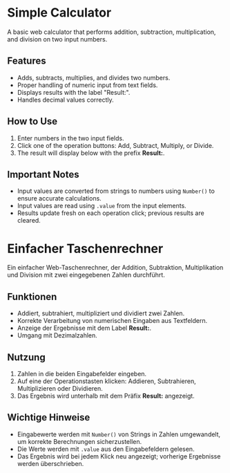 # Simple Calculator

A basic web calculator that performs addition, subtraction, multiplication, and division on two input numbers.

## Features

- Adds, subtracts, multiplies, and divides two numbers.
- Proper handling of numeric input from text fields.
- Displays results with the label "Result:".
- Handles decimal values correctly.

## How to Use

1. Enter numbers in the two input fields.
2. Click one of the operation buttons: Add, Subtract, Multiply, or Divide.
3. The result will display below with the prefix **Result:**.

## Important Notes

- Input values are converted from strings to numbers using `Number()` to ensure accurate calculations.
- Input values are read using `.value` from the input elements.
- Results update fresh on each operation click; previous results are cleared.


# Einfacher Taschenrechner

Ein einfacher Web-Taschenrechner, der Addition, Subtraktion, Multiplikation und Division mit zwei eingegebenen Zahlen durchführt.

## Funktionen

- Addiert, subtrahiert, multipliziert und dividiert zwei Zahlen.
- Korrekte Verarbeitung von numerischen Eingaben aus Textfeldern.
- Anzeige der Ergebnisse mit dem Label **Result:**.
- Umgang mit Dezimalzahlen.

## Nutzung

1. Zahlen in die beiden Eingabefelder eingeben.  
2. Auf eine der Operationstasten klicken: Addieren, Subtrahieren, Multiplizieren oder Dividieren.  
3. Das Ergebnis wird unterhalb mit dem Präfix **Result:** angezeigt.

## Wichtige Hinweise

- Eingabewerte werden mit `Number()` von Strings in Zahlen umgewandelt, um korrekte Berechnungen sicherzustellen.  
- Die Werte werden mit `.value` aus den Eingabefeldern gelesen.  
- Das Ergebnis wird bei jedem Klick neu angezeigt; vorherige Ergebnisse werden überschrieben.